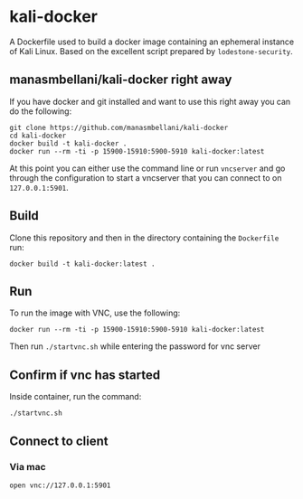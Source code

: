 # kali-docker

A Dockerfile used to build a docker image containing an ephemeral instance of Kali Linux.
Based on the excellent script prepared by `lodestone-security`.

## manasmbellani/kali-docker right away
If you have docker and git installed and want to use this right away you can do the following:
```
git clone https://github.com/manasmbellani/kali-docker
cd kali-docker
docker build -t kali-docker .
docker run --rm -ti -p 15900-15910:5900-5910 kali-docker:latest
```
At this point you can either use the command line or run `vncserver` and go
through the configuration to start a vncserver that you can connect to on
`127.0.0.1:5901`.

## Build
Clone this repository and then in the directory containing the `Dockerfile` run:

`docker build -t kali-docker:latest .`

## Run
To run the image with VNC, use the following:

`docker run --rm -ti -p 15900-15910:5900-5910 kali-docker:latest`

Then run `./startvnc.sh` while entering the password for vnc server

## Confirm if vnc has started
Inside container, run the command:
```
./startvnc.sh
```

## Connect to client

### Via mac
```
open vnc://127.0.0.1:5901
```